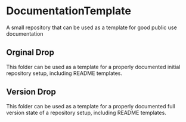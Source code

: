 # DocumentationTemplate
A small repository that can be used as a template for good public use documentation

## Orginal Drop
This folder can be used as a template for a properly documented initial repository setup, including README templates.

## Version Drop
This folder can be used as a template for a properly documented full version state of a repository setup, including README templates.

